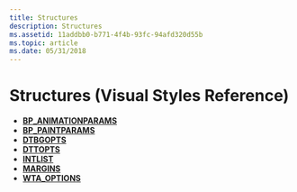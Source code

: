 ```yaml
---
title: Structures
description: Structures
ms.assetid: 11addbb0-b771-4f4b-93fc-94afd320d55b
ms.topic: article
ms.date: 05/31/2018
---
```


# Structures (Visual Styles Reference)

-   [**BP\_ANIMATIONPARAMS**](/windows/desktop/api/Uxtheme/ns-uxtheme-bp_animationparams)
-   [**BP\_PAINTPARAMS**](/windows/desktop/api/Uxtheme/ns-uxtheme-bp_paintparams)
-   [**DTBGOPTS**](/windows/desktop/api/Uxtheme/ns-uxtheme-dtbgopts)
-   [**DTTOPTS**](/windows/desktop/api/Uxtheme/ns-uxtheme-dttopts)
-   [**INTLIST**](/windows/desktop/api/UxTheme/ns-uxtheme-intlist)
-   [**MARGINS**](/windows/desktop/api/Uxtheme/ns-uxtheme-margins)
-   [**WTA\_OPTIONS**](/windows/desktop/api/Uxtheme/ns-uxtheme-wta_options)

 

 




